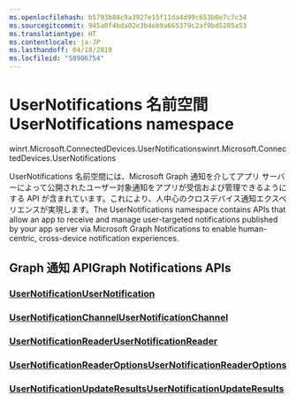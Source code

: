 ```yaml
---
ms.openlocfilehash: b5793b84c9a3927e15f11da4d99c653b0e7c7c34
ms.sourcegitcommit: 945a0f4bda02e3b4eb9a665379c2af9bd5285a53
ms.translationtype: HT
ms.contentlocale: ja-JP
ms.lasthandoff: 04/18/2019
ms.locfileid: "58906754"
---
```

# <a name="usernotifications-namespace"></a><span data-ttu-id="d76bc-101">UserNotifications 名前空間</span><span class="sxs-lookup"><span data-stu-id="d76bc-101">UserNotifications namespace</span></span>
<span data-ttu-id="d76bc-102">winrt.Microsoft.ConnectedDevices.UserNotifications</span><span class="sxs-lookup"><span data-stu-id="d76bc-102">winrt.Microsoft.ConnectedDevices.UserNotifications</span></span>

<span data-ttu-id="d76bc-103">UserNotifications 名前空間には、Microsoft Graph 通知を介してアプリ サーバーによって公開されたユーザー対象通知をアプリが受信および管理できるようにする API が含まれています。これにより、人中心のクロスデバイス通知エクスペリエンスが実現します。</span><span class="sxs-lookup"><span data-stu-id="d76bc-103">The UserNotifications namespace contains APIs that allow an app to receive and manage user-targeted notifications published by your app server via Microsoft Graph Notifications to enable human-centric, cross-device notification experiences.</span></span> 

## <a name="graph-notifications-apis"></a><span data-ttu-id="d76bc-104">Graph 通知 API</span><span class="sxs-lookup"><span data-stu-id="d76bc-104">Graph Notifications APIs</span></span>

### <a name="usernotificationusernotificationmd"></a>[<span data-ttu-id="d76bc-105">UserNotification</span><span class="sxs-lookup"><span data-stu-id="d76bc-105">UserNotification</span></span>](userNotification.md)
### <a name="usernotificationchannelusernotificationchannelmd"></a>[<span data-ttu-id="d76bc-106">UserNotificationChannel</span><span class="sxs-lookup"><span data-stu-id="d76bc-106">UserNotificationChannel</span></span>](userNotificationChannel.md)
### <a name="usernotificationreaderusernotificationreadermd"></a>[<span data-ttu-id="d76bc-107">UserNotificationReader</span><span class="sxs-lookup"><span data-stu-id="d76bc-107">UserNotificationReader</span></span>](userNotificationReader.md)
### <a name="usernotificationreaderoptionsusernotificationreaderoptionsmd"></a>[<span data-ttu-id="d76bc-108">UserNotificationReaderOptions</span><span class="sxs-lookup"><span data-stu-id="d76bc-108">UserNotificationReaderOptions</span></span>](userNotificationReaderOptions.md)
### <a name="usernotificationupdateresultsusernotificationupdateresultsmd"></a>[<span data-ttu-id="d76bc-109">UserNotificationUpdateResults</span><span class="sxs-lookup"><span data-stu-id="d76bc-109">UserNotificationUpdateResults</span></span>](userNotificationUpdateResults.md)
